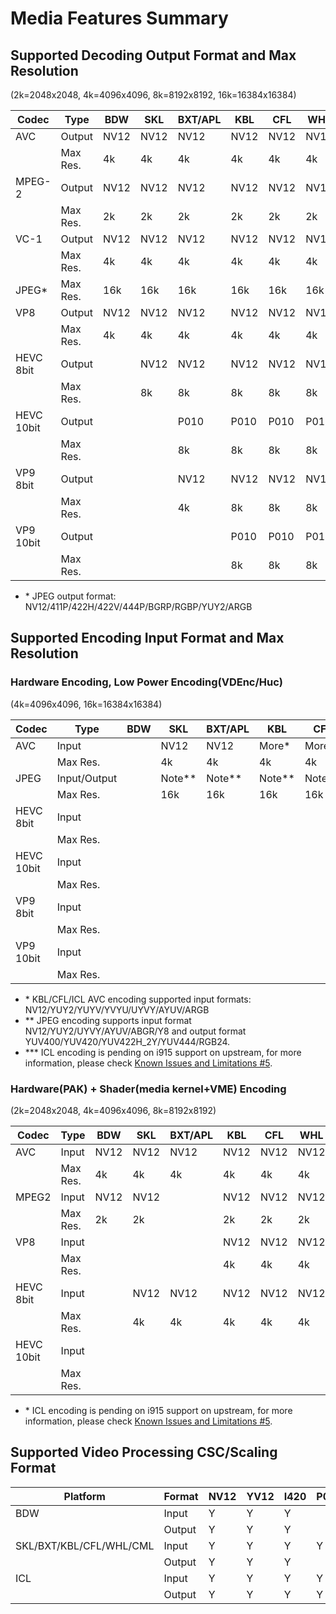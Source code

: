 # Media Features Summary

## Supported Decoding Output Format and Max Resolution

(2k=2048x2048, 4k=4096x4096, 8k=8192x8192, 16k=16384x16384)

| Codec      | Type     | BDW  | SKL  | BXT/APL | KBL  | CFL  | WHL  | CML  | ICL            |
|------------|----------|------|------|---------|------|------|------|------|----------------|
| AVC        |Output    | NV12 | NV12 |  NV12   | NV12 | NV12 | NV12 | NV12 | NV12           |
|            |Max Res.  | 4k   | 4k   |  4k     | 4k   | 4k   | 4k   | 4k   | 4k             |
| MPEG-2     |Output    | NV12 | NV12 |  NV12   | NV12 | NV12 | NV12 | NV12 | NV12           |
|            |Max Res.  | 2k   | 2k   |  2k     | 2k   | 2k   | 2k   | 2k   | 2k             |
| VC-1       |Output    | NV12 | NV12 |  NV12   | NV12 | NV12 | NV12 | NV12 | NV12           |
|            |Max Res.  | 4k   | 4k   |  4k     | 4k   | 4k   | 4k   | 4k   | 4k             |
| JPEG*      |Max Res.  | 16k  | 16k  |  16k    | 16k  | 16k  | 16k  | 16k  | 16k            |
| VP8        |Output    | NV12 | NV12 |  NV12   | NV12 | NV12 | NV12 | NV12 | NV12           |
|            |Max Res.  | 4k   | 4k   |  4k     | 4k   | 4k   | 4k   | 4k   | 4k             |
| HEVC 8bit  |Output    |      | NV12 |  NV12   | NV12 | NV12 | NV12 | NV12 | NV12/YUY2/AYUV |
|            |Max Res.  |      | 8k   |  8k     | 8k   | 8k   | 8k   | 8k   | 8k             |
| HEVC 10bit |Output    |      |      |  P010   | P010 | P010 | P010 | P010 | P010/Y210/Y410 |
|            |Max Res.  |      |      |  8k     | 8k   | 8k   | 8k   | 8k   | 8k             |
| VP9  8bit  |Output    |      |      |  NV12   | NV12 | NV12 | NV12 | NV12 | NV12/AYUV      |
|            |Max Res.  |      |      |  4k     | 8k   | 8k   | 8k   | 8k   | 8k             |
| VP9  10bit |Output    |      |      |         | P010 | P010 | P010 | P010 | P010/Y410      |
|            |Max Res.  |      |      |         | 8k   | 8k   | 8k   | 8k   | 8k             |

* \* JPEG output format: NV12/411P/422H/422V/444P/BGRP/RGBP/YUY2/ARGB


## Supported Encoding Input Format and Max Resolution

### Hardware Encoding, Low Power Encoding(VDEnc/Huc)

(4k=4096x4096, 16k=16384x16384)

| Codec      | Type       | BDW  | SKL  | BXT/APL | KBL  | CFL   |  WHL  | CML  | ICL***         |
|------------|------------|------|------|---------|------|-------|-------|------|----------------|
| AVC        |Input       |      | NV12 |  NV12   | More*| More* | More* | More*| More*          |
|            |Max Res.    |      | 4k   |  4k     | 4k   | 4k    | 4k    | 4k   | 4k             |
| JPEG       |Input/Output|      |Note**| Note**  |Note**|Note** |Note** |Note**| Note**         |
|            |Max Res.    |      | 16k  |  16k    | 16k  | 16k   | 16k   | 16k  | 16k            |
| HEVC 8bit  |Input       |      |      |         |      |       |       |      | NV12/AYUV      |
|            |Max Res.    |      |      |         |      |       |       |      | 8K             |
| HEVC 10bit |Input       |      |      |         |      |       |       |      | P010/Y410      |
|            |Max Res.    |      |      |         |      |       |       |      | 8k             |
| VP9  8bit  |Input       |      |      |         |      |       |       |      | NV12/AYUV      |
|            |Max Res.    |      |      |         |      |       |       |      | 8k             |
| VP9  10bit |Input       |      |      |         |      |       |       |      | P010/Y410      |
|            |Max Res.    |      |      |         |      |       |       |      | 8k             |

* \* KBL/CFL/ICL AVC encoding supported input formats: NV12/YUY2/YUYV/YVYU/UYVY/AYUV/ARGB
* \** JPEG encoding supports input format NV12/YUY2/UYVY/AYUV/ABGR/Y8 and output format YUV400/YUV420/YUV422H_2Y/YUV444/RGB24. 
* \*** ICL encoding is pending on i915 support on upstream, for more information, please check [Known Issues and Limitations #5](https://github.com/intel/media-driver/blob/master/README.md#known-issues-and-limitations).


### Hardware(PAK) + Shader(media kernel+VME) Encoding

(2k=2048x2048, 4k=4096x4096, 8k=8192x8192)

| Codec      | Type       | BDW  | SKL  | BXT/APL | KBL  | CFL  |  WHL | CML  | ICL*           |
|------------|------------|------|------|---------|------|------|------|------|----------------|
| AVC        |Input       | NV12 | NV12 |  NV12   | NV12 | NV12 | NV12 | NV12 | NV12           |
|            |Max Res.    | 4k   | 4k   |  4k     | 4k   | 4k   | 4k   | 4k   | 4k             |
| MPEG2      |Input       | NV12 | NV12 |         | NV12 | NV12 | NV12 | NV12 | NV12           |
|            |Max Res.    | 2k   | 2k   |         | 2k   | 2k   | 2k   | 2k   | 2k             |
| VP8        |Input       |      |      |         | NV12 | NV12 | NV12 | NV12 | NV12           |
|            |Max Res.    |      |      |         | 4k   | 4k   | 4k   | 4k   | 4k             |
| HEVC 8bit  |Input       |      | NV12 |  NV12   | NV12 | NV12 | NV12 | NV12 | NV12/AYUV      |
|            |Max Res.    |      | 4k   |  4k     | 4k   | 4k   | 4k   | 4k   | 8k             |
| HEVC 10bit |Input       |      |      |         |      |      |      |      | P010/Y410      |
|            |Max Res.    |      |      |         |      |      |      |      | 8k             |

* \* ICL encoding is pending on i915 support on upstream, for more information, please check [Known Issues and Limitations #5](https://github.com/intel/media-driver/blob/master/README.md#known-issues-and-limitations).

## Supported Video Processing CSC/Scaling Format

|    Platform           | Format | NV12 | YV12 | I420 | P010 | YUY2 | UYVY | Y210 | AYUV | Y410 |
|-----------------------|--------|------|------|------|------|------|------|------|------|------|
|      BDW              | Input  |  Y   |  Y   |  Y   |      |  Y   |      |      |      |      |
|                       | Output |  Y   |  Y   |  Y   |      |  Y   |      |      |      |      |
|SKL/BXT/KBL/CFL/WHL/CML| Input  |  Y   |  Y   |  Y   |  Y   |  Y   |      |      |      |      |
|                       | Output |  Y   |  Y   |  Y   |      |  Y   |      |      |      |      |
|      ICL              | Input  |  Y   |  Y   |  Y   |  Y   |  Y   |  Y   |  Y   |  Y   |  Y   |
|                       | Output |  Y   |  Y   |  Y   |  Y   |  Y   |      |  Y   |  Y   |  Y   |